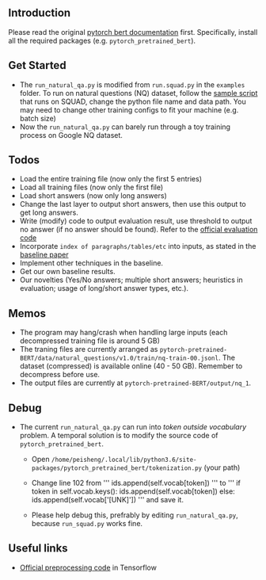 ## Introduction
Please read the original [pytorch bert documentation](https://github.com/huggingface/pytorch-pretrained-BERT) first. Specifically, install all the required packages (e.g. `pytorch_pretrained_bert`).

## Get Started
- The `run_natural_qa.py` is modified from `run.squad.py` in the `examples` folder. To run on natural questions (NQ) dataset, follow the [sample script](https://github.com/huggingface/pytorch-pretrained-BERT) that runs on SQUAD, change the python file name and data path. You may need to change other training configs to fit your machine (e.g. batch size)
- Now the `run_natural_qa.py` can barely run through a toy training process on Google NQ dataset.

## Todos
- Load the entire training file (now only the first 5 entries)
- Load all training files (now only the first file)
- Load short answers (now only long answers)
- Change the last layer to output short answers, then use this output to get long answers.
- Write (modify) code to output evaluation result, use threshold to output no answer (if no answer should be found). Refer to the [official evaluation code](https://github.com/google-research-datasets/natural-questions/blob/master/nq_eval.py)
- Incorporate `index of paragraphs/tables/etc` into inputs, as stated in the [baseline paper](https://arxiv.org/abs/1901.08634) 
- Implement other techniques in the baseline.
- Get our own baseline results.
- Our novelties (Yes/No answers; multiple short answers; heuristics in evaluation; usage of long/short answer types, etc.).

## Memos
- The program may hang/crash when handling large inputs (each decompressed training file is around 5 GB)
- The traning files are currently arranged as `pytorch-pretrained-BERT/data/natural_questions/v1.0/train/nq-train-00.jsonl`. The dataset (compressed) is available online (40 - 50 GB). Remember to decompress before use.
- The output files are currently at `pytorch-pretrained-BERT/output/nq_1`.

## Debug
- The current `run_natural_qa.py` can run into *token outside vocabulary* problem. A temporal solution is to modify the source code of `pytorch_pretrained_bert`. 
  - Open `/home/peisheng/.local/lib/python3.6/site-packages/pytorch_pretrained_bert/tokenization.py` (your path)
  - Change line 102 from
                '''
                ids.append(self.vocab[token])
                ''' 
  to 
                '''
                if token in self.vocab.keys():
                    ids.append(self.vocab[token])
                else:
                    ids.append(self.vocab['[UNK]'])
                '''
  and save it.

  - Please help debug this, prefrably by editing `run_natural_qa.py`, because `run_squad.py` works fine.
  
## Useful links
- [Official preprocessing code](https://github.com/google-research/language/tree/master/language/question_answering) in Tensorflow
